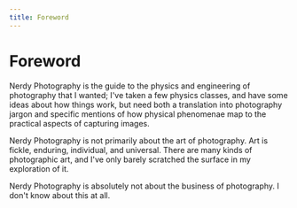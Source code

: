 ```yaml
---
title: Foreword
---
```

# Foreword

Nerdy Photography is the guide to the physics and engineering of photography
that I wanted; I've taken a few physics classes, and have some ideas about
how things work, but need both a translation into photography jargon and
specific mentions of how physical phenomenae map to the practical aspects
of capturing images.

Nerdy Photography is not primarily about the art of photography. Art is fickle,
enduring, individual, and universal. There are many kinds of photographic art,
and I've only barely scratched the surface in my exploration of it.

Nerdy Photography is absolutely not about the business of photography. I don't
know about this at all.
